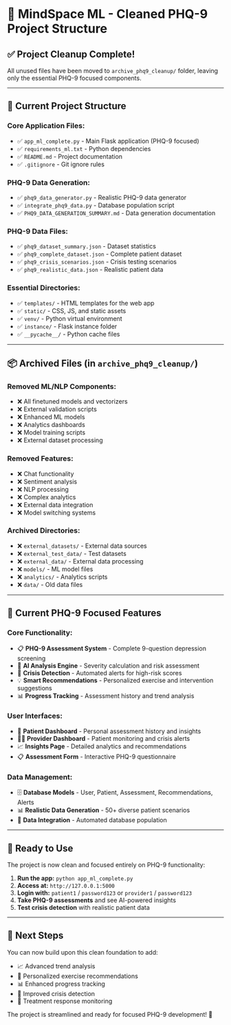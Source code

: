 # 🧹 MindSpace ML - Cleaned PHQ-9 Project Structure

## ✅ **Project Cleanup Complete!**

All unused files have been moved to `archive_phq9_cleanup/` folder, leaving only the essential PHQ-9 focused components.

---

## 📁 **Current Project Structure**

### **Core Application Files:**
- ✅ `app_ml_complete.py` - Main Flask application (PHQ-9 focused)
- ✅ `requirements_ml.txt` - Python dependencies
- ✅ `README.md` - Project documentation
- ✅ `.gitignore` - Git ignore rules

### **PHQ-9 Data Generation:**
- ✅ `phq9_data_generator.py` - Realistic PHQ-9 data generator
- ✅ `integrate_phq9_data.py` - Database population script
- ✅ `PHQ9_DATA_GENERATION_SUMMARY.md` - Data generation documentation

### **PHQ-9 Data Files:**
- ✅ `phq9_dataset_summary.json` - Dataset statistics
- ✅ `phq9_complete_dataset.json` - Complete patient dataset
- ✅ `phq9_crisis_scenarios.json` - Crisis testing scenarios
- ✅ `phq9_realistic_data.json` - Realistic patient data

### **Essential Directories:**
- ✅ `templates/` - HTML templates for the web app
- ✅ `static/` - CSS, JS, and static assets
- ✅ `venv/` - Python virtual environment
- ✅ `instance/` - Flask instance folder
- ✅ `__pycache__/` - Python cache files

---

## 📦 **Archived Files (in `archive_phq9_cleanup/`)**

### **Removed ML/NLP Components:**
- ❌ All finetuned models and vectorizers
- ❌ External validation scripts
- ❌ Enhanced ML models
- ❌ Analytics dashboards
- ❌ Model training scripts
- ❌ External dataset processing

### **Removed Features:**
- ❌ Chat functionality
- ❌ Sentiment analysis
- ❌ NLP processing
- ❌ Complex analytics
- ❌ External data integration
- ❌ Model switching systems

### **Archived Directories:**
- ❌ `external_datasets/` - External data sources
- ❌ `external_test_data/` - Test datasets
- ❌ `external_data/` - External data processing
- ❌ `models/` - ML model files
- ❌ `analytics/` - Analytics scripts
- ❌ `data/` - Old data files

---

## 🎯 **Current PHQ-9 Focused Features**

### **Core Functionality:**
- 📋 **PHQ-9 Assessment System** - Complete 9-question depression screening
- 🧠 **AI Analysis Engine** - Severity calculation and risk assessment
- 🚨 **Crisis Detection** - Automated alerts for high-risk scores
- 💡 **Smart Recommendations** - Personalized exercise and intervention suggestions
- 📊 **Progress Tracking** - Assessment history and trend analysis

### **User Interfaces:**
- 👤 **Patient Dashboard** - Personal assessment history and insights
- 👨‍⚕️ **Provider Dashboard** - Patient monitoring and crisis alerts
- 📈 **Insights Page** - Detailed analytics and recommendations
- 📋 **Assessment Form** - Interactive PHQ-9 questionnaire

### **Data Management:**
- 🗄️ **Database Models** - User, Patient, Assessment, Recommendations, Alerts
- 📊 **Realistic Data Generation** - 50+ diverse patient scenarios
- 🔄 **Data Integration** - Automated database population

---

## 🚀 **Ready to Use**

The project is now clean and focused entirely on PHQ-9 functionality:

1. **Run the app:** `python app_ml_complete.py`
2. **Access at:** `http://127.0.0.1:5000`
3. **Login with:** `patient1` / `password123` or `provider1` / `password123`
4. **Take PHQ-9 assessments** and see AI-powered insights
5. **Test crisis detection** with realistic patient data

---

## 📝 **Next Steps**

You can now build upon this clean foundation to add:
- 📈 Advanced trend analysis
- 🎯 Personalized exercise recommendations
- 📊 Enhanced progress tracking
- 🔔 Improved crisis detection
- 🏥 Treatment response monitoring

The project is streamlined and ready for focused PHQ-9 development! 🎉
